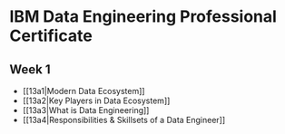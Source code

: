 # IBM Data Engineering Professional Certificate

## Week 1

- [[13a1|Modern Data Ecosystem]]
- [[13a2|Key Players in Data Ecosystem]]
- [[13a3|What is Data Engineering]]
- [[13a4|Responsibilities & Skillsets of a Data Engineer]]
